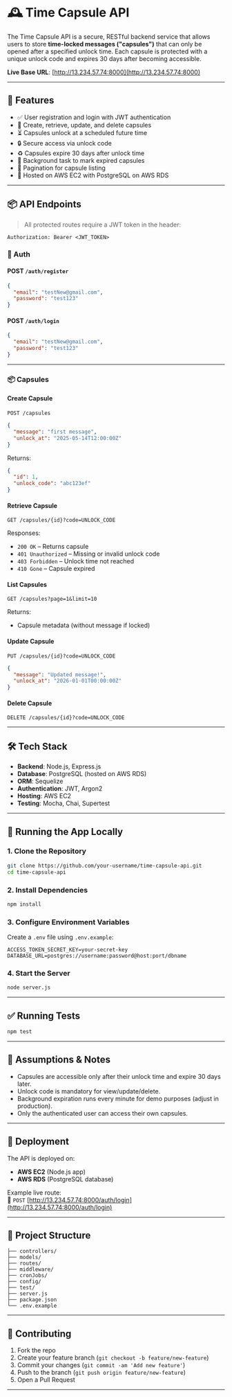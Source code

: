 # 🕰️ Time Capsule API

The Time Capsule API is a secure, RESTful backend service that allows users to store **time-locked messages ("capsules")** that can only be opened after a specified unlock time. Each capsule is protected with a unique unlock code and expires 30 days after becoming accessible.

**Live Base URL**: [http://13.234.57.74:8000](http://13.234.57.74:8000)

---

## 🚀 Features

- ✅ User registration and login with JWT authentication
- 📝 Create, retrieve, update, and delete capsules
- ⏳ Capsules unlock at a scheduled future time
- 🔒 Secure access via unlock code
- ♻️ Capsules expire 30 days after unlock time
- 🔁 Background task to mark expired capsules
- 📃 Pagination for capsule listing
- 💾 Hosted on AWS EC2 with PostgreSQL on AWS RDS

---

## 📦 API Endpoints

> All protected routes require a JWT token in the header:
```
Authorization: Bearer <JWT_TOKEN>
```

### 🔐 Auth

#### POST `/auth/register`
```json
{
  "email": "testNew@gmail.com",
  "password": "test123"
}
```

#### POST `/auth/login`
```json
{
  "email": "testNew@gmail.com",
  "password": "test123"
}
```

---

### 📦 Capsules

#### Create Capsule  
`POST /capsules`
```json
{
  "message": "first message",
  "unlock_at": "2025-05-14T12:00:00Z"
}
```

Returns:
```json
{
  "id": 1,
  "unlock_code": "abc123ef"
}
```

#### Retrieve Capsule  
`GET /capsules/{id}?code=UNLOCK_CODE`

Responses:
- `200 OK` – Returns capsule
- `401 Unauthorized` – Missing or invalid unlock code
- `403 Forbidden` – Unlock time not reached
- `410 Gone` – Capsule expired

#### List Capsules  
`GET /capsules?page=1&limit=10`

Returns:
- Capsule metadata (without message if locked)

#### Update Capsule  
`PUT /capsules/{id}?code=UNLOCK_CODE`
```json
{
  "message": "Updated message!",
  "unlock_at": "2026-01-01T00:00:00Z"
}
```

#### Delete Capsule  
`DELETE /capsules/{id}?code=UNLOCK_CODE`

---

## 🛠️ Tech Stack

- **Backend**: Node.js, Express.js
- **Database**: PostgreSQL (hosted on AWS RDS)
- **ORM**: Sequelize
- **Authentication**: JWT, Argon2
- **Hosting**: AWS EC2
- **Testing**: Mocha, Chai, Supertest

---

## 🧪 Running the App Locally

### 1. Clone the Repository
```bash
git clone https://github.com/your-username/time-capsule-api.git
cd time-capsule-api
```

### 2. Install Dependencies
```bash
npm install
```

### 3. Configure Environment Variables
Create a `.env` file using `.env.example`:
```
ACCESS_TOKEN_SECRET_KEY=your-secret-key
DATABASE_URL=postgres://username:password@host:port/dbname
```

### 4. Start the Server
```bash
node server.js
```

---

## ✅ Running Tests

```bash
npm test
```

---

## 📌 Assumptions & Notes

- Capsules are accessible only after their unlock time and expire 30 days later.
- Unlock code is mandatory for view/update/delete.
- Background expiration runs every minute for demo purposes (adjust in production).
- Only the authenticated user can access their own capsules.

---

## 📎 Deployment

The API is deployed on:
- **AWS EC2** (Node.js app)
- **AWS RDS** (PostgreSQL database)

Example live route:  
🔗 `POST` [http://13.234.57.74:8000/auth/login](http://13.234.57.74:8000/auth/login)

---

## 📂 Project Structure

```
├── controllers/
├── models/
├── routes/
├── middleware/
├── cronJobs/
├── config/
├── test/
├── server.js
├── package.json
└── .env.example
```

---

## 🤝 Contributing

1. Fork the repo
2. Create your feature branch (`git checkout -b feature/new-feature`)
3. Commit your changes (`git commit -am 'Add new feature'`)
4. Push to the branch (`git push origin feature/new-feature`)
5. Open a Pull Request

---

